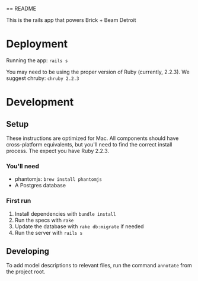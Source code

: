 == README

This is the rails app that powers Brick + Beam Detroit

# Deployment

Running the app: `rails s`

You may need to be using the proper version of Ruby (currently, 2.2.3). We suggest chruby: `chruby 2.2.3`

# Development

## Setup

These instructions are optimized for Mac. All components should have cross-platform equivalents, but you'll need to find the correct install process. The expect you have Ruby 2.2.3.

### You'll need

* phantomjs: `brew install phantomjs`
* A Postgres database

### First run

1. Install dependencies with `bundle install`
2. Run the specs with `rake`
3. Update the database with `rake db:migrate` if needed
4. Run the server with `rails s`

## Developing

To add model descriptions to relevant files, run the command `annotate` from the project root.

